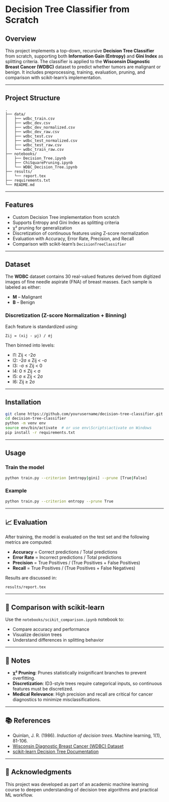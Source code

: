 
# Decision Tree Classifier from Scratch

## Overview

This project implements a top-down, recursive **Decision Tree Classifier** from scratch, supporting both **Information Gain (Entropy)** and **Gini Index** as splitting criteria. The classifier is applied to the **Wisconsin Diagnostic Breast Cancer (WDBC)** dataset to predict whether tumors are malignant or benign. It includes preprocessing, training, evaluation, pruning, and comparison with scikit-learn’s implementation.

---

## Project Structure

```
.
├── data/
│   ├── wdbc_train.csv
│   ├── wdbc_dev.csv
│   ├── wdbc_dev_normalized.csv
│   ├── wdbc_dev_raw.csv
│   ├── wdbc_test.csv
│   ├── wdbc_test_normalized.csv
│   ├── wdbc_test_raw.csv
│   └── wdbc_train_raw.csv
├── notebooks/
│   ├── Decision_Tree.ipynb
│   ├── ChiSquarePruning.ipynb
│   └── WDBC_Decision_Tree.ipynb
├── results/
│   └── report.tex
├── requirements.txt
└── README.md
```

---

## Features

- Custom Decision Tree implementation from scratch
- Supports Entropy and Gini Index as splitting criteria
- χ² pruning for generalization
- Discretization of continuous features using Z-score normalization
- Evaluation with Accuracy, Error Rate, Precision, and Recall
- Comparison with scikit-learn’s `DecisionTreeClassifier`

---

## Dataset

The **WDBC** dataset contains 30 real-valued features derived from digitized images of fine needle aspirate (FNA) of breast masses. Each sample is labeled as either:

- **M** – Malignant  
- **B** – Benign

### Discretization (Z-score Normalization + Binning)

Each feature is standardized using:

```
Zij = (xij - μj) / σj
```

Then binned into levels:

- l1: Zij < -2σ  
- l2: -2σ ≤ Zij < -σ  
- l3: -σ ≤ Zij < 0  
- l4: 0 ≤ Zij < σ  
- l5: σ ≤ Zij < 2σ  
- l6: Zij ≥ 2σ  

---

## Installation

```bash
git clone https://github.com/yourusername/decision-tree-classifier.git
cd decision-tree-classifier
python -m venv env
source env/bin/activate  # or use env\Scripts\activate on Windows
pip install -r requirements.txt
```

---

## Usage

### Train the model

```bash
python train.py --criterion [entropy|gini] --prune [True|False]
```

### Example

```bash
python train.py --criterion entropy --prune True
```

---

## 📈 Evaluation

After training, the model is evaluated on the test set and the following metrics are computed:

- **Accuracy** = Correct predictions / Total predictions
- **Error Rate** = Incorrect predictions / Total predictions
- **Precision** = True Positives / (True Positives + False Positives)
- **Recall** = True Positives / (True Positives + False Negatives)

Results are discussed in:

```
results/report.tex
```

---

## 🔬 Comparison with scikit-learn

Use the `notebooks/scikit_comparison.ipynb` notebook to:

- Compare accuracy and performance
- Visualize decision trees
- Understand differences in splitting behavior

---

## 📌 Notes

- **χ² Pruning**: Prunes statistically insignificant branches to prevent overfitting.
- **Discretization**: ID3-style trees require categorical inputs, so continuous features must be discretized.
- **Medical Relevance**: High precision and recall are critical for cancer diagnostics to minimize misclassifications.

---

## 📚 References

- Quinlan, J. R. (1986). *Induction of decision trees*. Machine learning, 1(1), 81-106.
- [Wisconsin Diagnostic Breast Cancer (WDBC) Dataset](https://archive.ics.uci.edu/ml/datasets/Breast+Cancer+Wisconsin+(Diagnostic))
- [scikit-learn Decision Tree Documentation](https://scikit-learn.org/stable/modules/tree.html)

---

## 🙌 Acknowledgments

This project was developed as part of an academic machine learning course to deepen understanding of decision tree algorithms and practical ML workflow.

